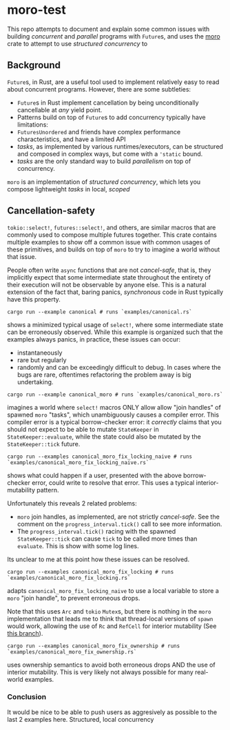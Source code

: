 # moro-test

This repo attempts to document and explain some common issues with
building _concurrent_ and _parallel_ programs with `Future`s, and
uses the [moro](https://github.com/nikomatsakis/moro) crate to
attempt to use _structured concurrency_ to 

## Background 

`Future`s, in Rust, are a useful tool used to implement
relatively easy to read about concurrent programs. However,
there are some subtleties:

- `Future`s in Rust implement cancellation by being unconditionally
cancellable at _any_ yield point.
- Patterns build on top of `Future`s to add concurrency typically have
limitations:
 - `FuturesUnordered` and friends have complex performance characteristics,
 and have a limited API
 - _tasks_, as implemented by various runtimes/executors, can be
 structured and composed in complex ways, but come with a `'static`
 bound.
 - _tasks_ are the only standard way to build _parallelism_ on top of
 concurrency.

`moro` is an implementation of _structured concurrency_, which lets you compose
lightweight _tasks_ in local, _scoped_ 


## Cancellation-safety

`tokio::select!`, `futures::select!`, and others, are similar macros that are
commonly used to compose multiple futures together. This crate contains multiple
examples to show off a common issue with common usages of these primitives, and
builds on top of `moro` to try to imagine a world without that issue.

People often write `async` functions that are not _cancel-safe_, that is, they
implicitly expect that some intermediate state throughout the entirety of their
execution will not be observable by anyone else. This is a natural extension
of the fact that, baring panics, _synchronous_ code in Rust typically have
this property.

```
cargo run --example canonical # runs `examples/canonical.rs`
```
shows a minimized typical usage of `select!`,
where some intermediate state can be erroneously observed. While this example is
organized such that the examples always panics, in practice, these issues can
occur:
- instantaneously
- rare but regularly
- randomly
and can be exceedingly difficult to debug. In cases where the bugs are rare,
oftentimes refactoring the problem away is big undertaking.

```
cargo run --example canonical_moro # runs `examples/canonical_moro.rs`
```
imagines a world where `select!` macros ONLY allow allow "join handles" of spawned
`moro` "tasks", which unambiguously causes a compiler error. This compiler error is
a typical borrow-checker error: it *correctly* claims that you should not
expect to be able to mutate `StateKeeper` in `StateKeeper::evaluate`, while
the state could also be mutated by the `StateKeeper::tick` future.

```
cargo run --examples canonical_moro_fix_locking_naive # runs `examples/canonical_moro_fix_locking_naive.rs`
```
shows what could happen if a user, presented with the above borrow-checker error,
could write to resolve that error. This uses a typical interior-mutability pattern.

Unfortunately this reveals 2 related problems:
- `moro` join handles, as implemented, are not strictly _cancel-safe_. See the comment
on the `progress_interval.tick()` call to see more information.
- The `progress_interval.tick()` racing with the spawned `StateKeeper::tick` can cause
`tick` to be called more times than `evaluate`. This is show with some log lines.

Its unclear to me at this point how these issues can be resolved.

```
cargo run --examples canonical_moro_fix_locking # runs `examples/canonical_moro_fix_locking.rs`
```
adapts `canonical_moro_fix_locking_naive` to use a local variable to store a
`moro` "join handle", to prevent erroneous drops.

Note that this uses `Arc` and `tokio` `Mutex`s, but there is nothing in the `moro` implementation
that leads me to think that thread-local versions of `spawn` would work, allowing the use
of `Rc` and `RefCell` for interior mutability
(See [this branch](https://github.com/guswynn/moro/tree/local)).

```
cargo run --examples canonical_moro_fix_ownership # runs `examples/canonical_moro_fix_ownership.rs`
```
uses ownership semantics to avoid both erroneous drops AND the use of interior mutability.
This is very likely not always possible for many real-world examples.

### Conclusion
It would be nice to be able to push users as aggresively as possible to the last 2 examples here.
Structured, local concurrency 
